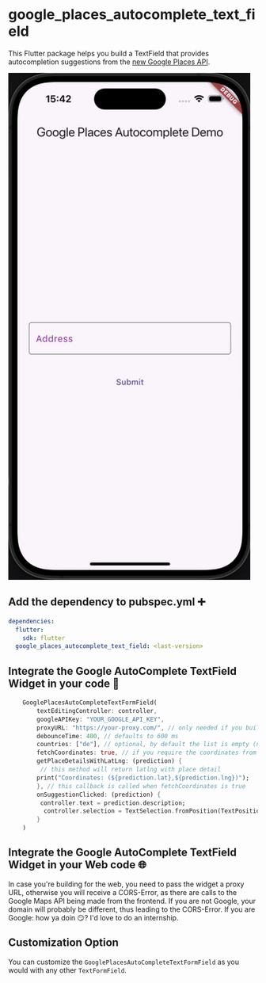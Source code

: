 # google_places_autocomplete_text_field

This Flutter package helps you build a TextField that provides autocompletion suggestions from the [new Google Places API](https://developers.google.com/maps/documentation/places/web-service/op-overview).

![](https://github.com/julienandco/google_places_autocomplete_text_field/blob/main/preview.gif)

## Add the dependency to pubspec.yml ➕

```yaml
dependencies:
  flutter:
    sdk: flutter
  google_places_autocomplete_text_field: <last-version>

```

## Integrate the Google AutoComplete TextField Widget in your code 🧩

```dart
    GooglePlacesAutoCompleteTextFormField(
        textEditingController: controller,
        googleAPIKey: "YOUR_GOOGLE_API_KEY",
        proxyURL: "https://your-proxy.com/", // only needed if you build for the web
        debounceTime: 400, // defaults to 600 ms
        countries: ["de"], // optional, by default the list is empty (no restrictions)
        fetchCoordinates: true, // if you require the coordinates from the place details
        getPlaceDetailsWithLatLng: (prediction) {
         // this method will return latlng with place detail
        print("Coordinates: (${prediction.lat},${prediction.lng})");
        }, // this callback is called when fetchCoordinates is true
        onSuggestionClicked: (prediction) {
         controller.text = prediction.description;
          controller.selection = TextSelection.fromPosition(TextPosition(offset: prediction.description.length));
        }
    )

```

## Integrate the Google AutoComplete TextField Widget in your Web code 🌐

In case you're building for the web, you need to pass the widget a proxy URL, otherwise you will receive a CORS-Error, as there are calls to the Google Maps API being made from the frontend. If you are not Google, your domain will probably be different, thus leading to the CORS-Error. If you are Google: how ya doin 😏? I'd love to do an internship.

## Customization Option

You can customize the ```GooglePlacesAutoCompleteTextFormField``` as you would with any other ```TextFormField```.
